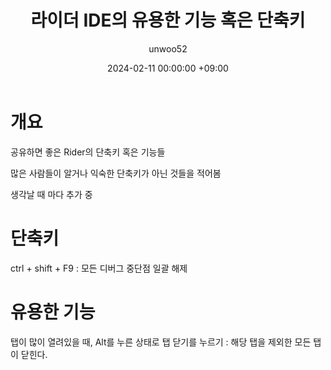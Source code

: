 ﻿---
title: 라이더 IDE의 유용한 기능 혹은 단축키
author: unwoo52
date: 2024-02-11 00:00:00 +09:00
categories: [Unity]
tags: [Unity, Rider, IDE, Shortcut]
---

# 개요

공유하면 좋은 Rider의 단축키 혹은 기능들

많은 사람들이 알거나 익숙한 단축키가 아닌 것들을 적어봄

생각날 때 마다 추가 중


# 단축키

ctrl + shift + F9 : 모든 디버그 중단점 일괄 해제

# 유용한 기능

탭이 많이 열려있을 때, Alt를 누른 상태로 탭 닫기를 누르기 : 해당 탭을 제외한 모든 탭이 닫힌다.

